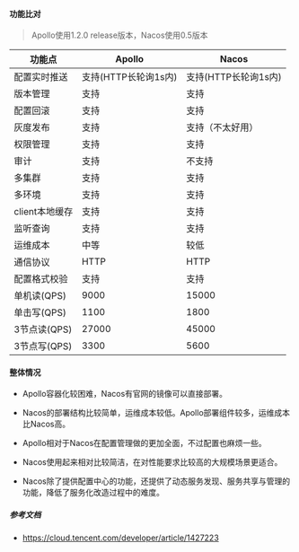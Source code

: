 

#### 功能比对

> Apollo使用1.2.0 release版本，Nacos使用0.5版本

<table>
  <thead>
    <tr>
      <th>功能点</th>
      <th>Apollo</th>
      <th>Nacos</th>
    </tr>
  </thead>
  <tbody>
    <tr>
      <td>配置实时推送</td>
      <td>支持(HTTP长轮询1s内)</td>
      <td>支持(HTTP长轮询1s内)</td>
    </tr>
    <tr>
      <td>版本管理</td>
      <td>支持</td>
      <td>支持</td>
    </tr>
    <tr>
      <td>配置回滚</td>
      <td>支持</td>
      <td>支持</td>
    </tr>
    <tr>
      <td>灰度发布</td>
      <td>支持</td>
      <td>支持&#xff08;不太好用&#xff09;</td>
    </tr>
    <tr>
      <td>权限管理</td>
      <td>支持</td>
      <td>支持</td>
    </tr>
    <tr>
      <td>审计</td>
      <td>支持</td>
      <td>不支持</td>
    </tr>
    <tr>
      <td>多集群</td>
      <td>支持</td>
      <td>支持</td>
    </tr>
    <tr>
      <td>多环境</td>
      <td>支持</td>
      <td>支持</td>
    </tr>
    <tr>
      <td>client本地缓存</td>
      <td>支持</td>
      <td>支持</td>
    </tr>
    <tr>
      <td>监听查询</td>
      <td>支持</td>
      <td>支持</td>
    </tr>
    <tr>
      <td>运维成本</td>
      <td>中等</td>
      <td>较低</td>
    </tr>
    <tr>
      <td>通信协议</td>
      <td>HTTP</td>
      <td>HTTP</td>
    </tr>
    <tr>
      <td>配置格式校验</td>
      <td>支持</td>
      <td>支持</td>
    </tr>
    <tr>
      <td>单机读(QPS)</td>
      <td>9000</td>
      <td>15000</td>
    </tr>
    <tr>
      <td>单击写(QPS)</td>
      <td>1100</td>
      <td>1800</td>
    </tr>
    <tr>
      <td>3节点读(QPS)</td>
      <td>27000</td>
      <td>45000</td>
    </tr>
    <tr>
      <td>3节点写(QPS)</td>
      <td>3300</td>
      <td>5600</td>
    </tr>
  </tbody>
</table>



#### 整体情况

- Apollo容器化较困难，Nacos有官网的镜像可以直接部署。
- Nacos的部署结构比较简单，运维成本较低。Apollo部署组件较多，运维成本比Nacos高。

- Apollo相对于Nacos在配置管理做的更加全面，不过配置也麻烦一些。
- Nacos使用起来相对比较简洁，在对性能要求比较高的大规模场景更适合。
- Nacos除了提供配置中心的功能，还提供了动态服务发现、服务共享与管理的功能，降低了服务化改造过程中的难度。



##### 参考文档

- https://cloud.tencent.com/developer/article/1427223